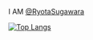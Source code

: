 I AM [@RyotaSugawara](https://github.com/RyotaSugawara)

[![Top Langs](https://github-readme-stats.vercel.app/api/top-langs/?username=RyotaSugawara&layout=compact)](https://github.com/anuraghazra/github-readme-stats)
